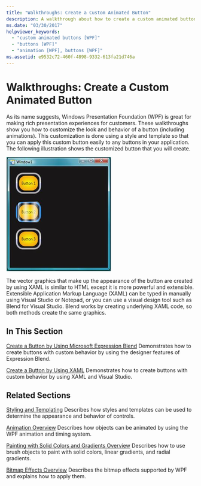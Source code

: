 ```yaml
---
title: "Walkthroughs: Create a Custom Animated Button"
description: A walkthrough about how to create a custom animated button using a style and template so you can apply this custom button easily to any buttons in your application.
ms.date: "03/30/2017"
helpviewer_keywords:
  - "custom animated buttons [WPF]"
  - "buttons [WPF]"
  - "animation [WPF], buttons [WPF]"
ms.assetid: e9532c72-460f-4898-9332-613fa21d746a
---
```

# Walkthroughs: Create a Custom Animated Button

As its name suggests, Windows Presentation Foundation (WPF) is great for making rich presentation experiences for customers. These walkthroughs show you how to customize the look and behavior of a button (including animations). This customization is done using a style and template so that you can apply this custom button easily to any buttons in your application. The following illustration shows the customized button that you will create.

 ![The customized button that you will create](./media/custom-button-blend-intro.jpg "custom_button_blend_Intro")

 The vector graphics that make up the appearance of the button are created by using XAML is similar to HTML except it is more powerful and extensible. Extensible Application Markup Language (XAML) can be typed in manually using Visual Studio or Notepad, or you can use a visual design tool such as Blend for Visual Studio. Blend works by creating underlying XAML code, so both methods create the same graphics.

## In This Section

 [Create a Button by Using Microsoft Expression Blend](walkthrough-create-a-button-by-using-microsoft-expression-blend.md)
 Demonstrates how to create buttons with custom behavior by using the designer features of Expression Blend.

 [Create a Button by Using XAML](walkthrough-create-a-button-by-using-xaml.md)
 Demonstrates how to create buttons with custom behavior by using XAML and Visual Studio.

## Related Sections

 [Styling and Templating](styles-templates-overview.md)
 Describes how styles and templates can be used to determine the appearance and behavior of controls.

 [Animation Overview](../graphics-multimedia/animation-overview.md)
 Describes how objects can be animated by using the WPF animation and timing system.

 [Painting with Solid Colors and Gradients Overview](../graphics-multimedia/painting-with-solid-colors-and-gradients-overview.md)
 Describes how to use brush objects to paint with solid colors, linear gradients, and radial gradients.

 [Bitmap Effects Overview](../graphics-multimedia/bitmap-effects-overview.md)
 Describes the bitmap effects supported by WPF and explains how to apply them.
